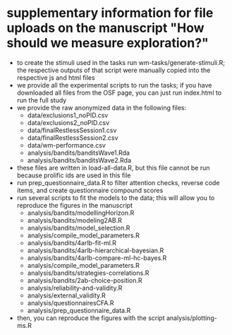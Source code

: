 # supplementary information for file uploads on the manuscript "How should we measure exploration?"
- to create the stimuli used in the tasks run wm-tasks/generate-stimuli.R; the respective outputs of that script were manually copied into the respective js and html files
- we provide all the experimental scripts to run the tasks; if you have downloaded all files from the OSF page, you can just run index.html to run the full study
- we provide the raw anonymized data in the following files:
    * data/exclusions1_noPID.csv
    * data/exclusions2_noPID.csv
    * data/finalRestlessSession1.csv
    * data/finalRestlessSession2.csv
    * data/wm-performance.csv
    * analysis/bandits/banditsWave1.Rda
    * analysis/bandits/banditsWave2.Rda
- these files are written in load-all-data.R, but this file cannot be run because prolific ids are used in this file
- run prep_questionnaire_data.R to filter attention checks, reverse code items, and create questionnaire compound scores
- run several scripts to fit the models to the data; this will allow you to reproduce the figures in the manuscript
    * analysis/bandits/modellingHorizon.R
    * analysis/bandits/modeling2AB.R
    * analysis/bandits/model_selection.R
    * analysis/compile_model_parameters.R
    * analysis/bandits/4arlb-fit-ml.R
    * analysis/bandits/4arlb-hierarchical-bayesian.R
    * analysis/bandits/4arlb-compare-ml-hc-bayes.R
    * analysis/compile_model_parameters.R
    * analysis/bandits/strategies-correlations.R
    * analysis/bandits/2ab-choice-position.R
    * analysis/reliability-and-validity.R
    * analysis/external_validity.R
    * analysis/questionnairesCFA.R
    * analysis/prep_questionnaire_data.R
- then, you can reproduce the figures with the script analysis/plotting-ms.R